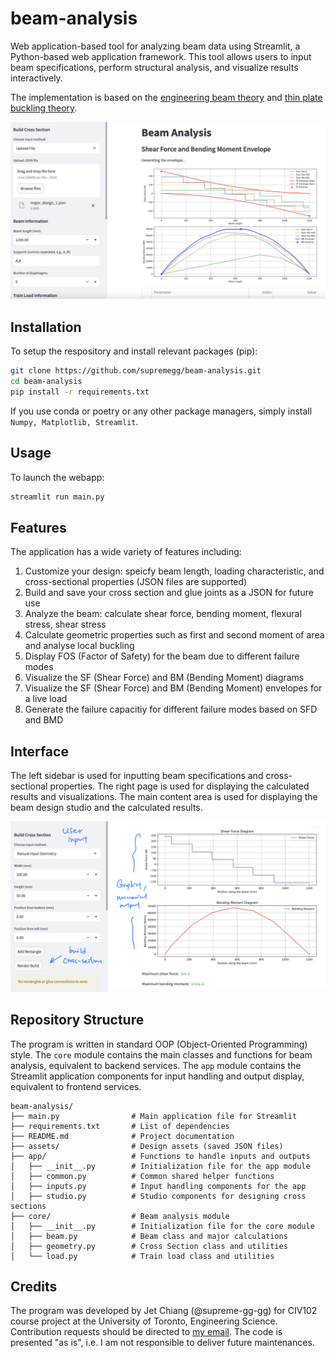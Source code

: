 # beam-analysis

Web application-based tool for analyzing beam data using Streamlit, a Python-based web application framework. This tool allows users to input beam specifications, perform structural analysis, and visualize results interactively.

The implementation is based on the [engineering beam theory](https://en.wikipedia.org/wiki/Euler–Bernoulli_beam_theory) and [thin plate buckling theory](https://en.wikipedia.org/wiki/Buckling#Plate_buckling).

![Sample SFE/BME generation](assets/demo.png)

## Installation

To setup the respository and install relevant packages (pip):

```sh
git clone https://github.com/supremegg/beam-analysis.git
cd beam-analysis
pip install -r requirements.txt
```

If you use conda or poetry or any other package managers, simply install `Numpy, Matplotlib, Streamlit`.

## Usage

To launch the webapp:

```sh
streamlit run main.py
```

## Features

The application has a wide variety of features including:

1. Customize your design: speicfy beam length, loading characteristic, and cross-sectional properties (JSON files are supported)
2. Build and save your cross section and glue joints as a JSON for future use
3. Analyze the beam: calculate shear force, bending moment, flexural stress, shear stress
4. Calculate geometric properties such as first and second moment of area and analyse local buckling
5. Display FOS (Factor of Safety) for the beam due to different failure modes
6. Visualize the SF (Shear Force) and BM (Bending Moment) diagrams
7. Visualize the SF (Shear Force) and BM (Bending Moment) envelopes for a live load
8. Generate the failure capacitiy for different failure modes based on SFD and BMD

## Interface

The left sidebar is used for inputting beam specifications and cross-sectional properties. The right page is used for displaying the calculated results and visualizations. The main content area is used for displaying the beam design studio and the calculated results.

![usage demo](assets/usage.png)

## Repository Structure

The program is written in standard OOP (Object-Oriented Programming) style. The `core` module contains the main classes and functions for beam analysis, equivalent to backend services. The `app` module contains the Streamlit application components for input handling and output display, equivalent to frontend services.

```plaintext
beam-analysis/
├── main.py                # Main application file for Streamlit
├── requirements.txt       # List of dependencies
├── README.md              # Project documentation
├── assets/                # Design assets (saved JSON files)
├── app/                   # Functions to handle inputs and outputs
│   ├── __init__.py        # Initialization file for the app module
│   ├── common.py          # Common shared helper functions
│   ├── inputs.py          # Input handling components for the app
│   ├── studio.py          # Studio components for designing cross sections
├── core/                  # Beam analysis module
│   ├── __init__.py        # Initialization file for the core module
│   ├── beam.py            # Beam class and major calculations
│   ├── geometry.py        # Cross Section class and utilities
│   └── load.py            # Train load class and utilities
```

## Credits

The program was developed by Jet Chiang (@supreme-gg-gg) for CIV102 course project at the University of Toronto, Engineering Science. Contribution requests should be directed to [my email](mailto:jetjiang.ez@gmail.com). The code is presented "as is", i.e. I am not responsible to deliver future maintenances.
